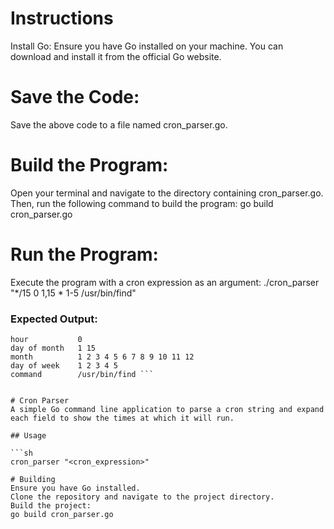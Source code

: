 # Instructions
Install Go:
Ensure you have Go installed on your machine. You can download and install it from the official Go website.

# Save the Code:
Save the above code to a file named cron_parser.go.

# Build the Program:
Open your terminal and navigate to the directory containing cron_parser.go. Then, run the following command to build the program:
go build cron_parser.go

# Run the Program:
Execute the program with a cron expression as an argument:
./cron_parser "*/15 0 1,15 * 1-5 /usr/bin/find"

### Expected Output:
``` minute         0 15 30 45
hour           0
day of month   1 15
month          1 2 3 4 5 6 7 8 9 10 11 12
day of week    1 2 3 4 5
command        /usr/bin/find ```


# Cron Parser
A simple Go command line application to parse a cron string and expand each field to show the times at which it will run.

## Usage

```sh
cron_parser "<cron_expression>"

# Building
Ensure you have Go installed.
Clone the repository and navigate to the project directory.
Build the project:
go build cron_parser.go
